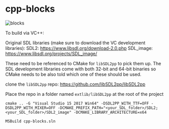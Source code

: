 # cpp-blocks

![blocks](cpp-blocks.png)

To build via VC++:

Original SDL libraries (make sure to download the VC development libraries):
SDL2: https://www.libsdl.org/download-2.0.php
SDL_image: https://www.libsdl.org/projects/SDL_image/

These need to be referenced to CMake for `libSDL2pp` to pick them up. The SDL development libraries come with both 32-bit and 64-bit binaries so CMake needs to be also told which one of these should be used.

clone the `libSDL2pp` repo: https://github.com/libSDL2pp/libSDL2pp

Place the repo in a folder named `extlib/libSDL2pp` at the root of the project

`cmake .. -G "Visual Studio 15 2017 Win64" -DSDL2PP_WITH_TTF=OFF -DSDL2PP_WITH_MIXER=OFF -DCMAKE_PREFIX_PATH="<your_SDL_folder>/SDL2;<your_SDL_folder>/SDL2_image" -DCMAKE_LIBRARY_ARCHITECTURE=x64`

`MSBuild cpp-blocks.sln`
